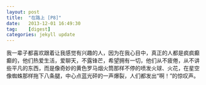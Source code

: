 ```yaml
---
layout: post
title:  "在路上 [P8]"
date:   2013-12-01 16:49:30
tag:    [digest]
categories: jekyll update
---
```


  我一辈子都喜欢跟着让我感觉有兴趣的人，因为在我心目中，真正的人都是疯疯癫癫的，他们热爱生活，爱聊天，不露锋芒，希望拥有一切，他们从不疲倦，从不讲些平凡的东西，而是像奇妙的黄色罗马烟火筒那样不停的喷发火球、火花，在星空像蜘蛛那样拖下八条腿，中心点蓝光砰的一声爆裂，人们都发出“啊！”的惊叹声。  
